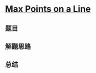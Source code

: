 # [Max Points on a Line](https://leetcode.com/problems/max-points-on-a-line/)

## 题目


## 解题思路


## 总结


